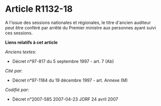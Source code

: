# Article R1132-18

A l'issue des sessions nationales et régionales, le titre d'ancien auditeur peut être conféré par arrêté du Premier ministre
aux personnes ayant suivi ces sessions.

**Liens relatifs à cet article**

_Anciens textes_:

  - Décret n°97-817 du 5 septembre 1997 - art. 7 (Ab)

_Cité par_:

  - Décret n°97-1184 du 19 décembre 1997 - art. Annexe (M)

_Codifié par_:

  - Décret n°2007-585 2007-04-23 JORF 24 avril 2007

